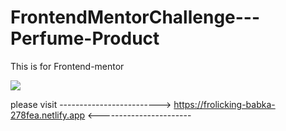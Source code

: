 # FrontendMentorChallenge---Perfume-Product
This is for Frontend-mentor

![](/FrontendMentorChallenge---Perfume-Product/img/perfume01.png)



please visit -------------------------> https://frolicking-babka-278fea.netlify.app <-----------------------
